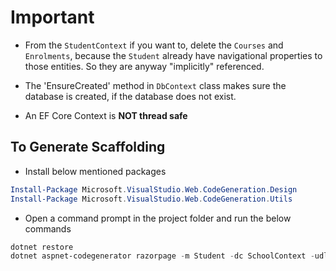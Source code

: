 # Important #
- From the `StudentContext` if you want to, delete the `Courses` and `Enrolments`, because the `Student` already have navigational properties to those entities. So they are anyway "implicitly" referenced.

- The 'EnsureCreated' method in `DbContext` class makes sure the database is created, if the database does not exist.

- An EF Core Context is **NOT thread safe**

## To Generate Scaffolding ##
- Install below mentioned packages
```Powershell  
Install-Package Microsoft.VisualStudio.Web.CodeGeneration.Design
Install-Package Microsoft.VisualStudio.Web.CodeGeneration.Utils
```
- Open a command prompt in the project folder and run the below commands
```Powershell
dotnet restore
dotnet aspnet-codegenerator razorpage -m Student -dc SchoolContext -udl -outDir Pages\Students --referenceScriptLibraries
```
      
